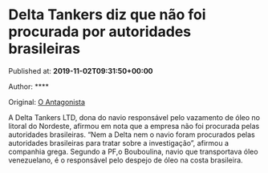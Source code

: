 
# Delta Tankers diz que não foi procurada por autoridades brasileiras

Published at: **2019-11-02T09:31:50+00:00**

Author: ****

Original: [O Antagonista](https://www.oantagonista.com/brasil/delta-tankers-diz-que-nao-foi-procurada-por-autoridades-brasileiras/)

A Delta Tankers LTD, dona do navio responsável pelo vazamento de óleo no litoral do Nordeste, afirmou em nota que a empresa não foi procurada pelas autoridades brasileiras.
“Nem a Delta nem o navio foram procurados pelas autoridades brasileiras para tratar sobre a investigação”, afirmou a companhia grega.
Segundo a PF,o Bouboulina, navio que transportava óleo venezuelano, é o responsável pelo despejo de óleo na costa brasileira.
